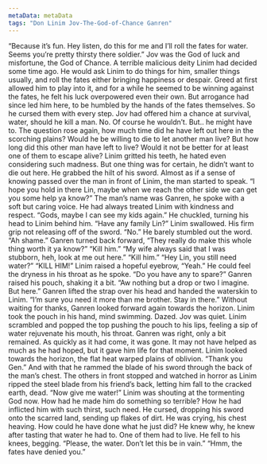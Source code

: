 ```yaml
---
metaData: metaData
tags: "Don Linim Jov-The-God-of-Chance Ganren"
---
```


“Because it’s fun. Hey listen, do this for me and I’ll roll the fates for water. Seems you’re pretty thirsty there soldier.”
Jov was the God of luck and misfortune, the God of Chance. A terrible malicious deity Linim had decided some time ago. He would ask Linim to do things for him, smaller things usually, and roll the fates either bringing happiness or despair. Greed at first allowed him to play into it, and for a while he seemed to be winning against the fates, he felt his luck overpowered even their own. But arrogance had since led him here, to be humbled by the hands of the fates themselves. So he cursed them with every step.
Jov had offered him a chance at survival, water, should he kill a man. No. Of course he wouldn’t. But.. he might have to. The question rose again, how much time did he have left out here in the scorching plains? Would he be willing to die to let another man live? But how long did this other man have left to live? Would it not be better for at least one of them to escape alive? 
Linim gritted his teeth, he hated even considering such madness. But one thing was for certain, he didn’t want to die out here.
He grabbed the hilt of his sword.
Almost as if a sense of knowing passed over the man in front of Linim, the man started to speak. “I hope you hold in there Lin, maybe when we reach the other side we can get you some help ya know?” The man’s name was Ganren, he spoke with a soft but caring voice. He had always treated Linim with kindness and respect. “Gods, maybe I can see my kids again.” He chuckled, turning his head to Linim behind him. “Have any family Lin?”
Linim swallowed. His firm grip not releasing off of the sword. “No.” He barely stumbled out the word. 
“Ah shame.” Ganren turned back forward, “They really do make this whole thing worth it ya know?” 
“Kill him.”
“My wife always said that I was stubborn, heh, look at me out here.”
“Kill him.”
“Hey Lin, you still need water?”
“KILL HIM!” 
Linim raised a hopeful eyebrow, “Yeah.” He could feel the dryness in his throat as he spoke. “Do you have any to spare?” 
Ganren raised his pouch, shaking it a bit. “Aw nothing but a drop or two I imagine. But here.” Ganren lifted the strap over his head and handed the waterskin to Linim. “I’m sure you need it more than me brother. Stay in there.” Without waiting for thanks, Ganren looked forward again towards the horizon. 
Linim took the pouch in his hand, mind swimming. Dazed. Jov was quiet. Linim scrambled and popped the top pushing the pouch to his lips, feeling a sip of water rejuvenate his mouth, his throat. Ganren was right, only a bit remained. As quickly as it had come, it was gone. It may not have helped as much as he had hoped, but it gave him life for that moment.
Linim looked towards the horizon, the flat heat warped plains of oblivion. “Thank you Gen.” And with that he rammed the blade of his sword through the back of the man’s chest. 
The others in front stopped and watched in horror as Linim ripped the steel blade from his friend’s back, letting him fall to the cracked earth, dead. 
“Now give me water!” Linim was shouting at the tormenting God now. How had he made him do something so terrible? How he had inflicted him with such thirst, such need. He cursed, dropping his sword onto the scarred land, sending up flakes of dirt. He was crying, his chest heaving. How could he have done what he just did? He knew why, he knew after tasting that water he had to. One of them had to live. He fell to his knees, begging. “Please, the water. Don’t let this be in vain.”
“Hmm, the fates have denied you.”